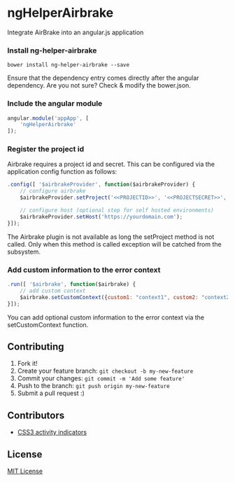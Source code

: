# ngHelperAirbrake

Integrate AirBrake into an angular.js application

### Install ng-helper-airbrake
```
bower install ng-helper-airbrake --save
```
Ensure that the dependency entry comes directly after the angular dependency. Are you not sure? Check & modify the bower.json.

### Include the angular module
```javascript
angular.module('appApp', [
    'ngHelperAirbrake'
]);
```
### Register the project id
Airbrake requires a project id and secret. This can be configured via the application config function as follows:

```javascript
.config([ '$airbrakeProvider', function($airbrakeProvider) {
    // configure airbrake
    $airbrakeProvider.setProject('<<PROJECTID>>', '<<PROJECTSECRET>>', '<<EnvironmentOptional>>');

    // configure host (optional step for self hosted environments)
    $airbrakeProvider.setHost('https://yourdomain.com');
}]);
```

The Airbrake plugin is not available as long the setProject method is not called. Only when this method is called exception
will be catched from the subsystem.

### Add custom information to the error context 

```javascript
.run([ '$airbrake', function($airbrake) {
    // add custom context
    $airbrake.setCustomContext({custom1: "context1", custom2: "context2" });
}]);
```
You can add optional custom information to the error context via the setCustomContext function.


## Contributing

1. Fork it!
2. Create your feature branch: `git checkout -b my-new-feature`
3. Commit your changes: `git commit -m 'Add some feature'`
4. Push to the branch: `git push origin my-new-feature`
5. Submit a pull request :)

## Contributors

* [CSS3 activity indicators](https://github.com/lukehaas/css-loaders)

## License

[MIT License](https://github.com/lukehaas/css-loaders/blob/step2/LICENSE)